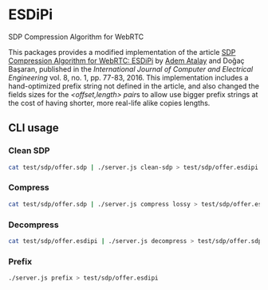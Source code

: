 # ESDiPi

SDP Compression Algorithm for WebRTC

This packages provides a modified implementation of the article
[SDP Compression Algorithm for WebRTC: ESDiPi](<SDP Compression Algorithm for WebRTC - ESDiPi.pdf>)
by [Adem Atalay](mailto:adema@netas.com.tr) and Doğaç Başaran, published in the
*International Journal of Computer and Electrical Engineering* vol. 8, no. 1,
pp. 77-83, 2016. This implementation includes a hand-optimized prefix string not defined in the article, and also changed the fields sizes for the
*<offset,length> pair*s to allow use bigger prefix strings at the cost of having
shorter, more real-life alike copies lengths.

## CLI usage

### Clean SDP

```sh
cat test/sdp/offer.sdp | ./server.js clean-sdp > test/sdp/offer.esdipi
```

### Compress

```sh
cat test/sdp/offer.sdp | ./server.js compress lossy > test/sdp/offer.esdipi
```

### Decompress

```sh
cat test/sdp/offer.esdipi | ./server.js decompress > test/sdp/offer.sdp
```

### Prefix

```sh
./server.js prefix > test/sdp/offer.esdipi
```
